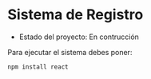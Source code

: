 <h1>Sistema de Registro</h1>

- Estado del proyecto: En contrucción

Para ejecutar el sistema debes poner:

```npm install react```
